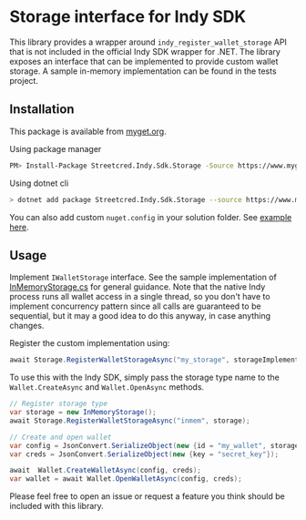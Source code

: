 # Storage interface for Indy SDK

This library provides a wrapper around `indy_register_wallet_storage` API that is not included in the official Indy SDK wrapper for .NET.
The library exposes an interface that can be implemented to provide custom wallet storage. A sample in-memory implementation can be found in the tests project.

## Installation

This package is available from [myget.org](https://www.myget.org/feed/streetcred-id/package/nuget/Streetcred.Indy.Sdk.Storage).

Using package manager

```bash
PM> Install-Package Streetcred.Indy.Sdk.Storage -Source https://www.myget.org/F/streetcred-id/api/v3/index.json
```

Using dotnet cli

```bash
> dotnet add package Streetcred.Indy.Sdk.Storage --source https://www.myget.org/F/agent-framework/api/v3/index.json 
```

You can also add custom `nuget.config` in your solution folder. See [example here](nuget.config).

## Usage

Implement `IWalletStorage` interface. See the sample implementation of [InMemoryStorage.cs](src/Indy.Sdk.Storage.Tests/InMemoryStorage.cs) for general guidance. Note that the native Indy process runs all wallet access in a single thread, so you don't have to implement concurrency pattern since all calls are guaranteed to be sequential, but it may a good idea to do this anyway, in case anything changes.

Register the custom implementation using:

```cs
await Storage.RegisterWalletStorageAsync("my_storage", storageImplementation)
```

To use this with the Indy SDK, simply pass the storage type name to the `Wallet.CreateAsync` and `Wallet.OpenAsync` methods.

```cs
// Register storage type
var storage = new InMemoryStorage();
await Storage.RegisterWalletStorageAsync("inmem", storage);

// Create and open wallet
var config = JsonConvert.SerializeObject(new {id = "my_wallet", storage_type = "inmem"});
var creds = JsonConvert.SerializeObject(new {key = "secret_key"});

await  Wallet.CreateWalletAsync(config, creds);
var wallet = await Wallet.OpenWalletAsync(config, creds);
```

Please feel free to open an issue or request a feature you think should be included with this library.
